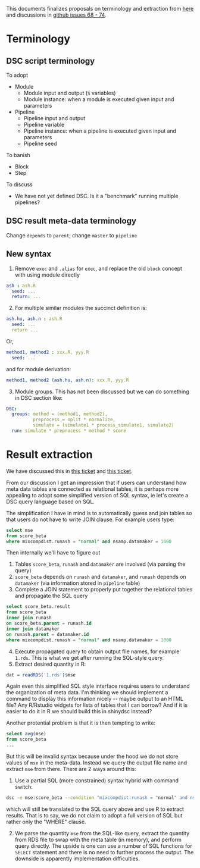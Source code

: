 This documents finalizes proposals on terminology and extraction 
from [here](initial_thoughts_on_terminology_and_extraction.md) and discussions
in [github issues 68 - 74](https://github.com/stephenslab/dsc2/issues).

# Terminology
## DSC script terminology
To adopt
* Module
  * Module input and output (`$` variables)
  * Module instance: when a module is executed given input and parameters
* Pipeline
  * Pipeline input and output
  * Pipeline variable
  * Pipeline instance: when a pipeline is executed given input and parameters
  * Pipeline seed

To banish
* Block
* Step

To discuss
* We have not yet defined DSC. Is it a "benchmark" running multiple pipelines?

## DSC result meta-data terminology
Change `depends` to `parent`; change `master` to `pipeline`

## New syntax
1. Remove `exec` and `.alias` for `exec`, and replace the old `block` concept with using module directly
```yaml
ash : ash.R
  seed: ...
  return: ...
```
2. For multiple similar modules the succinct definition is:
```yaml
ash.hu, ash.n : ash.R
  seed: ...
  return ...
```

Or,

```yaml
method1, method2 : xxx.R, yyy.R
  seed: ...
```

and for module derivation:

```yaml
method1, method2 (ash.hu, ash.n): xxx.R, yyy.R
```

3. Module groups. This has not been discussed but we can do something in DSC section like:

```yaml
DSC:
  groups: method = (method1, method2), 
          preprocess = split * normalize, 
          simulate = (simulate1 * process_simulate1, simulate2)
  run: simulate * preprocess * method * score
```

# Result extraction
We have discussed this in [this ticket](https://github.com/stephenslab/dsc2/issues/72) and [this ticket](https://github.com/stephenslab/dsc2/issues/71).

From our discussion I get an impression that if users can understand how meta data tables are connected as relational tables, 
it is perhaps more appealing to adopt some simplified version of SQL syntax, ie let's create a DSC query language based on SQL. 

The simplification I have in mind is to automatically guess and join tables so that users do not have to write JOIN clause. 
For example users type:

```sql
select mse 
from score_beta
where mixcompdist.runash = "normal" and nsamp.datamaker = 1000
```

Then internally we'll have to figure out 

1. Tables `score_beta`, `runash` and `datamaker` are involved (via parsing the query)
2. `score_beta` depends on `runash` and `datamaker`, and `runash` depends on `datamaker` (via information stored in `pipeline` table)
3. Complete a JOIN statement to properly put together the relational tables and propagate the SQL query
```sql
select score_beta.result
from score_beta
inner join runash 
on score_beta.parent = runash.id
inner join datamaker
on runash.parent = datamaker.id
where mixcompdist.runash = "normal" and nsamp.datamaker = 1000
```
4. Execute propagated query to obtain output file names, for example `1.rds`. This is what we get after running the SQL-style query.
5. Extract desired quantity in R:
```r
dat = readRDS('1.rds')$mse
```
Again even this simplified SQL style interface requires users to understand the organization of meta data. I'm thinking we should implement a command to display this information nicely -- maybe output to an HTML file? Any R/Rstudio widgets for lists of tables that I can borrow? And if it is easier to do it in R we should build this in shinydsc instead?

Another protential problem is that it is then tempting to write:

```sql
select avg(mse)
from score_beta 
...
```
But this will be invalid syntax because under the hood we do not store values of `mse` in the meta-data. Instead we query the output file name and extract `mse` from there. There are 2 ways around this: 

1. Use a partial SQL (more constrained) syntax hybrid with command switch:

```bash
dsc -e mse:score_beta --condition "mixcompdist:runash = "normal" and nsamp:datamaker = 1000"
```
which will still be translated to the SQL query above and use R to extract results. That is to say, we do not claim to adopt a full version of SQL but rather only the "WHERE" clause.

2. We parse the quantity `mse` from the SQL-like query, extract the quantity from RDS file to swap with the meta table (in memory), and perform query directly. The upside is one can use a number of SQL functions for `SELECT` statement and there is no need to further process the output. The downside is apparently implementation difficulties. 
